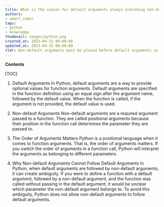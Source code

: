 ```yaml
---
title: What is the reason for default arguments always preceding non-default arguments?
authors:
- smart_coder
tags:
- python
- knowledge
thumbnail: images/python.png
created_at: 2023-04-15 00:00:00
updated_at: 2023-04-15 00:00:00
tldr: Non-default arguments must be placed before default arguments as specifying a default argument before a non-default argument would cause a syntax error.
---
```


**Contents**

[TOC]

1. Default Arguments
In Python, default arguments are a way to provide optional values for function arguments. Default arguments are specified in the function definition using an equal sign after the argument name, followed by the default value. When the function is called, if the argument is not provided, the default value is used.

2. Non-default Arguments
Non-default arguments are a required argument passed to a function. They are called positional arguments because their position in the function call determines the parameter they are passed to.

3. The Order of Arguments Matters
Python is a positional language when it comes to function arguments. That is, the order of arguments matters. If you switch the order of arguments in a function call, Python will interpret the arguments as belonging to different parameters. 

4. Why Non-default Arguments Cannot Follow Default Arguments
In Python, when default arguments are followed by non-default arguments, it can create ambiguity. If you were to define a function with a default argument, followed by a non-default argument, and the function was called without passing in the default argument, it would be unclear which parameter the non-default argument belongs to. To avoid this ambiguity, Python does not allow non-default arguments to follow default arguments.
